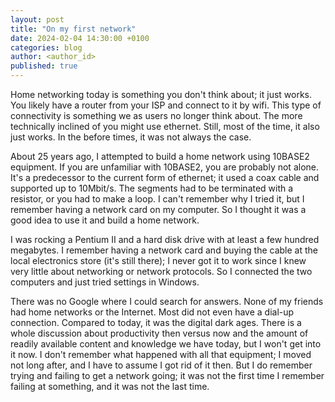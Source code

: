 ```yaml
---
layout: post
title: "On my first network"
date: 2024-02-04 14:30:00 +0100
categories: blog
author: <author_id> 
published: true
---
```



Home networking today is something you don't think about; it just works. You likely have a router from your ISP and connect to it by wifi. This type of connectivity is something we as users no longer think about. The more technically inclined of you might use ethernet. Still, most of the time, it also just works. In the before times, it was not always the case.   


About 25 years ago, I attempted to build a home network using 10BASE2 equipment.
If you are unfamiliar with 10BASE2, you are probably not alone. It's a predecessor to the current form of ethernet; it used a coax cable and supported up to 10Mbit/s. The segments had to be terminated with a resistor, or you had to make a loop.
I can't remember why I tried it, but I remember having a network card on my computer. So I thought it was a good idea to use it and build a home network.

I was rocking a Pentium II and a hard disk drive with at least a few hundred megabytes.
I remember having a network card and buying the cable at the local electronics store (it's still there); I never got it to work since I knew very little about networking or network protocols. So I connected the two computers and just tried settings in Windows.


There was no Google where I could search for answers. None of my friends had home networks or the Internet. Most did not even have a dial-up connection. Compared to today, it was the digital dark ages.
There is a whole discussion about productivity then versus now and the amount of readily available content and knowledge we have today, but I won't get into it now.
I don't remember what happened with all that equipment; I moved not long after, and I have to assume I got rid of it then.
But I do remember trying and failing to get a network going; it was not the first time I remember failing at something, and it was not the last time.
